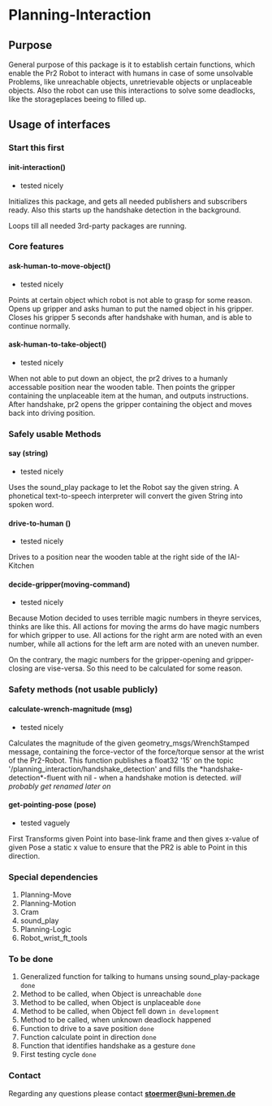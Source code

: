 # Planning-Interaction

## Purpose 

General purpose of this package is it to establish certain functions, which enable the Pr2 Robot
to interact with humans in case of some unsolvable Problems, like unreachable objects, unretrievable objects or unplaceable objects. Also the robot can use this interactions to solve some deadlocks, like the storageplaces beeing to filled up.

## Usage of interfaces

### __Start this first__

#### init-interaction()

- tested nicely

Initializes this package, and gets all needed publishers and subscribers ready.
Also this starts up the handshake detection in the background. 

Loops till all needed 3rd-party packages are running.

### Core features

#### ask-human-to-move-object()

- tested nicely

Points at certain object which robot is not able to grasp for some reason.
Opens up gripper and asks human to put the named object in his gripper. 
Closes his gripper 5 seconds after handshake with human, and is able to continue normally.

#### ask-human-to-take-object()

- tested nicely

When not able to put down an object, the pr2 drives to a humanly accessable position near the
wooden table. Then points the gripper containing the unplaceable item at the human, and outputs
instructions. After handshake, pr2 opens the gripper containing the object and moves back into 
driving position.


### Safely usable Methods

#### say (string)

- tested nicely

Uses the sound_play package to let the Robot say the given string. 
A phonetical text-to-speech interpreter will convert the given String into spoken word.

#### drive-to-human ()

- tested nicely

Drives to a position near the wooden table at the right side of the IAI-Kitchen

#### decide-gripper(moving-command)

- tested nicely

Because Motion decided to uses terrible magic numbers in theyre services, thinks are like this.
All actions for moving the arms do have magic numbers for which gripper to use. All actions for the right arm are noted with an even number, while all actions for the left arm are noted with an uneven number.

On the contrary, the magic numbers for the gripper-opening and gripper-closing are vise-versa. So this need to be calculated for some reason.

### Safety methods (not usable publicly)

#### calculate-wrench-magnitude (msg)

- tested nicely

Calculates the magnitude of the given geometry_msgs/WrenchStamped message, containing 
the force-vector of the force/torque sensor at the wrist of the Pr2-Robot.
This function publishes a float32 '15' on the topic '/planning\_interaction/handshake\_detection'
and fills the \*handshake-detection\*-fluent with nil - when a handshake motion is detected.
*will probably get renamed later on*

#### get-pointing-pose (pose)

- tested vaguely

First Transforms given Point into base-link frame and then gives x-value 
of given Pose a static x value to ensure that the PR2 is able to Point in this direction.


### Special dependencies

1. Planning-Move
2. Planning-Motion
3. Cram
4. sound_play
5. Planning-Logic
6. Robot\_wrist\_ft\_tools

### To be done

1. Generalized function for talking to humans unsing sound_play-package ```done```
2. Method to be called, when Object is unreachable ```done```
3. Method to be called, when Object is unplaceable ```done```
4. Method to be called, when Object fell down ```in development```
5. Method to be called, when unknown deadlock happened 
6. Function to drive to a save position ```done```
7. Function calculate point in direction ```done```
8. Function that identifies handshake as a gesture ```done```
9. First testing cycle ```done```

### Contact

Regarding any questions please contact
**stoermer@uni-bremen.de**
